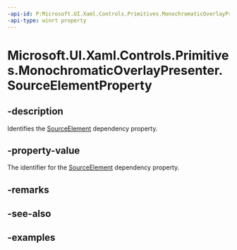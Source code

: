 ```yaml
---
-api-id: P:Microsoft.UI.Xaml.Controls.Primitives.MonochromaticOverlayPresenter.SourceElementProperty
-api-type: winrt property
---
```


# Microsoft.UI.Xaml.Controls.Primitives.MonochromaticOverlayPresenter.SourceElementProperty

<!--
public static Windows.UI.Xaml.DependencyProperty SourceElementProperty { get; }
-->


## -description

Identifies the [SourceElement](monochromaticoverlaypresenter_sourceelement.md) dependency property.

## -property-value

The identifier for the [SourceElement](monochromaticoverlaypresenter_sourceelement.md) dependency property.

## -remarks

## -see-also

## -examples


